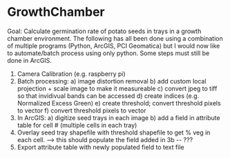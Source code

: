 # GrowthChamber
Goal: Calculate germination rate of potato seeds in trays in a growth chamber environment.
The following has all been done using a combination of multiple programs (Python, ArcGIS, PCI Geomatica) 
but I would now like to automate/batch process using only python. Some steps must still be done in ArcGIS.

1. Camera Calibration (e.g. raspberry pi) 
2. Batch processing:
  a) image distortion removal 
  b) add custom local projection + scale image to make it measureable 
  c) convert jpeg to tiff so that invidivual bands can be accessed 
  d) create indices (e.g. Normalized Excess Green)
  e) create threshold; convert threshold pixels to vector 
  f) convert threshold pixels to vector
3. In ArcGIS:
  a) digitize seed trays in each image
  b) add a field in attribute table for cell # (multiple cells in each tray)
4. Overlay seed tray shapefile with threshold shapefile to get % veg in each cell. 
--> this should populate the field added in 3b -- ??? 
5. Export attribute table with newly populated field to text file



  

